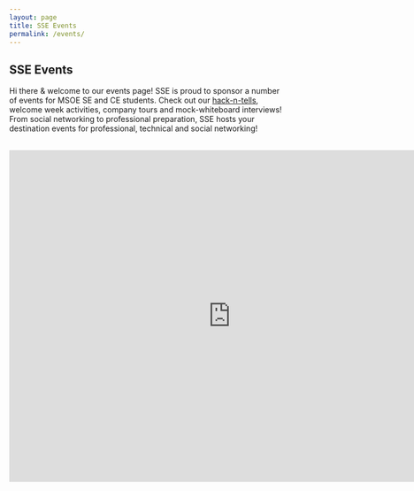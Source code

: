 ```yaml
---
layout: page
title: SSE Events
permalink: /events/
---
```


## SSE Events

Hi there & welcome to our events page! SSE is proud to sponsor a number of events for MSOE SE and CE students. Check out our [hack-n-tells](https://www.rokkincat.com/hack-n-tell), welcome week activities, company tours and mock-whiteboard interviews! From social networking to professional preparation, SSE hosts your destination events for professional, technical and social networking!

<br>
<iframe src="https://calendar.google.com/calendar/embed?src=admin%40msoe-sse.com&ctz=America%2FChicago" style="border: 0" width="800" height="600" frameborder="0" scrolling="no"></iframe>
